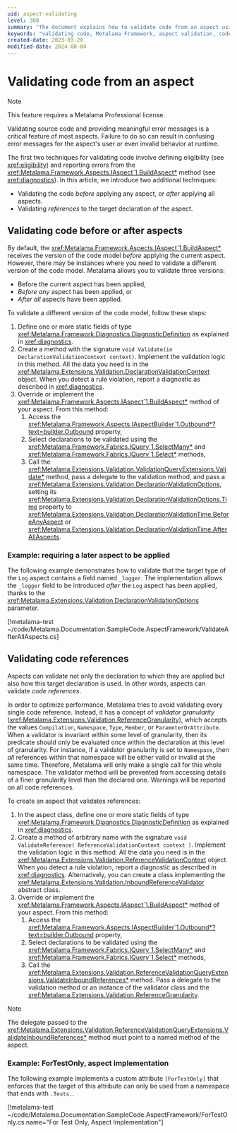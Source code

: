 ```yaml
---
uid: aspect-validating
level: 300
summary: "The document explains how to validate code from an aspect using Metalama Framework, covering validation before or after aspects and validating code references. It includes examples and steps to follow."
keywords: "validating code, Metalama Framework, aspect validation, code references, .NET aspects, IAspect BuildAspect, diagnostic reporting, DeclarationValidationContext, ReferenceValidationContext, validator granularity"
created-date: 2023-03-20
modified-date: 2024-08-04
---
```


# Validating code from an aspect

> [!NOTE]
> This feature requires a Metalama Professional license.

Validating source code and providing meaningful error messages is a critical feature of most aspects. Failure to do so can result in confusing error messages for the aspect's user or even invalid behavior at runtime.

The first two techniques for validating code involve defining eligibility (see <xref:eligibility>) and reporting errors from the <xref:Metalama.Framework.Aspects.IAspect`1.BuildAspect*> method (see <xref:diagnostics>). In this article, we introduce two additional techniques:

* Validating the code _before_ applying any aspect, or _after_ applying all aspects.
* Validating _references_ to the target declaration of the aspect.

## Validating code before or after aspects

By default, the <xref:Metalama.Framework.Aspects.IAspect`1.BuildAspect*> receives the version of the code model _before_ applying the current aspect. However, there may be instances where you need to validate a different version of the code model. Metalama allows you to validate three versions:

* Before the current aspect has been applied,
* _Before any_ aspect has been applied, or
* _After all_ aspects have been applied.

To validate a different version of the code model, follow these steps:

1. Define one or more static fields of type <xref:Metalama.Framework.Diagnostics.DiagnosticDefinition> as explained in <xref:diagnostics>.
2. Create a method with the signature `void Validate(in DeclarationValidationContext context)`. Implement the validation logic in this method. All the data you need is in the <xref:Metalama.Extensions.Validation.DeclarationValidationContext> object. When you detect a rule violation, report a diagnostic as described in <xref:diagnostics>.
3. Override or implement the <xref:Metalama.Framework.Aspects.IAspect`1.BuildAspect*> method of your aspect. From this method:
   1. Access the <xref:Metalama.Framework.Aspects.IAspectBuilder`1.Outbound*?text=builder.Outbound> property,
   2. Select declarations to be validated using the <xref:Metalama.Framework.Fabrics.IQuery`1.SelectMany*> and <xref:Metalama.Framework.Fabrics.IQuery`1.Select*> methods,
   2. Call the <xref:Metalama.Extensions.Validation.ValidationQueryExtensions.Validate*> method, pass a delegate to the validation method, and pass a <xref:Metalama.Extensions.Validation.DeclarationValidationOptions>, setting its <xref:Metalama.Extensions.Validation.DeclarationValidationOptions.Time> property to <xref:Metalama.Extensions.Validation.DeclarationValidationTime.BeforeAnyAspect> or <xref:Metalama.Extensions.Validation.DeclarationValidationTime.AfterAllAspects>.

### Example: requiring a later aspect to be applied

The following example demonstrates how to validate that the target type of the `Log` aspect contains a field named `_logger`. The implementation allows the `_logger` field to be introduced _after_ the `Log` aspect has been applied, thanks to the <xref:Metalama.Extensions.Validation.DeclarationValidationOptions> parameter.

[!metalama-test  ~/code/Metalama.Documentation.SampleCode.AspectFramework/ValidateAfterAllAspects.cs]

## Validating code references

Aspects can validate not only the declaration to which they are applied but also how this target declaration is used. In other words, aspects can validate _code references_.

In order to optimize performance, Metalama tries to avoid validating every single code reference. Instead, it has a concept of _validator granularity_ (<xref:Metalama.Extensions.Validation.ReferenceGranularity>), which accepts the values `Compilation`, `Namespace`, `Type`, `Member`, or `ParameterOrAttribute`. When a validator is invariant within some level of granularity, then its predicate should only be evaluated once within the declaration at this level of granularity. For instance, if a validator granularity is set to `Namespace`, then _all_ references within that namespace will be either valid or invalid at the same time. Therefore, Metalama will only make a single call for this whole namespace. The validator method will be prevented from accessing details of a finer granularity level than the declared one. Warnings will be reported on all code references.

To create an aspect that validates references:

1. In the aspect class, define one or more static fields of type <xref:Metalama.Framework.Diagnostics.DiagnosticDefinition> as explained in <xref:diagnostics>.
2. Create a method of arbitrary name with the signature `void ValidateReference( ReferenceValidationContext context )`. Implement the validation logic in this method. All the data you need is in the <xref:Metalama.Extensions.Validation.ReferenceValidationContext> object. When you detect a rule violation, report a diagnostic as described in <xref:diagnostics>. Alternatively, you can create a class implementing the <xref:Metalama.Extensions.Validation.InboundReferenceValidator> abstract class.
3. Override or implement the <xref:Metalama.Framework.Aspects.IAspect`1.BuildAspect*> method of your aspect. From this method:
   1. Access the <xref:Metalama.Framework.Aspects.IAspectBuilder`1.Outbound*?text=builder.Outbound> property,
   2. Select declarations to be validated using the <xref:Metalama.Framework.Fabrics.IQuery`1.SelectMany*> and <xref:Metalama.Framework.Fabrics.IQuery`1.Select*> methods,
   3. Call the <xref:Metalama.Extensions.Validation.ReferenceValidationQueryExtensions.ValidateInboundReferences*> method. Pass a delegate to the validation method or an instance of the validator class and the <xref:Metalama.Extensions.Validation.ReferenceGranularity>.

> [!NOTE]
> The delegate passed to the <xref:Metalama.Extensions.Validation.ReferenceValidationQueryExtensions.ValidateInboundReferences*> method must point to a named method of the aspect.

### Example: ForTestOnly, aspect implementation

The following example implements a custom attribute `[ForTestOnly]` that enforces that the target of this attribute can only be used from a namespace that ends with `.Tests.`.

[!metalama-test ~/code/Metalama.Documentation.SampleCode.AspectFramework/ForTestOnly.cs name="For Test Only, Aspect Implementation"]


